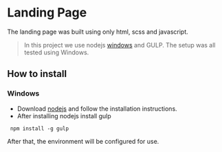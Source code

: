 # Landing Page

The landing page was built using only html, scss and javascript.

> In this project we use nodejs [windows](https://nodejs.org/en/download) and GULP. The setup was all tested using Windows.

## How to install

### Windows
- Download [nodejs](https://nodejs.org/en/download) and follow the installation instructions.
- After installing nodejs install gulp
```
 npm install -g gulp
```
After that, the environment will be configured for use.
